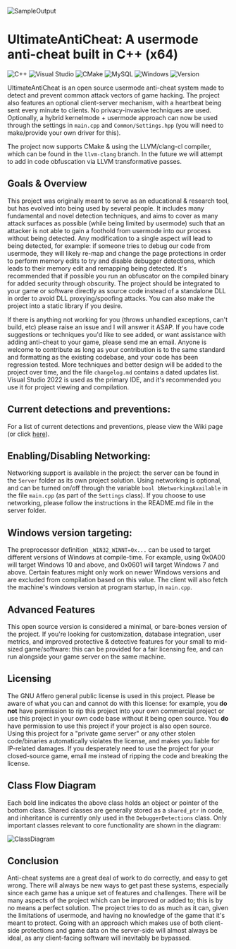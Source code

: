 ![SampleOutput](https://github.com/AlSch092/UltimateAntiCheat/assets/94417808/8e2112b8-2c82-4a38-aca8-ec54aa7d7516)

# UltimateAntiCheat: A usermode anti-cheat built in C++ (x64)

![C++](https://img.shields.io/badge/c++-%2300599C.svg?style=for-the-badge&logo=c%2B%2B&logoColor=white)
![Visual Studio](https://img.shields.io/badge/Visual%20Studio-5C2D91.svg?style=for-the-badge&logo=visual-studio&logoColor=white)
![CMake](https://img.shields.io/badge/CMake-%23008FBA.svg?style=for-the-badge&logo=cmake&logoColor=white)
![MySQL](https://img.shields.io/badge/mysql-4479A1.svg?style=for-the-badge&logo=mysql&logoColor=white)
![Windows](https://img.shields.io/badge/Windows-0078D6?style=for-the-badge&logo=windows&logoColor=white)
![Version](https://img.shields.io/badge/2.1-999999?style=flat-square&logo=Version&label=Version&labelColor=333333)

UltimateAntiCheat is an open source usermode anti-cheat system made to detect and prevent common attack vectors of game hacking. The project also features an optional client-server mechanism, with a heartbeat being sent every minute to clients. No privacy-invasive techniques are used. Optionally, a hybrid kernelmode + usermode approach can now be used through the settings in `main.cpp` and `Common/Settings.hpp` (you will need to make/provide your own driver for this).

The project now supports CMake & using the LLVM/clang-cl compiler, which can be found in the `llvm-clang` branch. In the future we will attempt to add in code obfuscation via LLVM transformative passes.

## Goals & Overview
   This project was originally meant to serve as an educational & research tool, but has evolved into being used by several people. It includes many fundamental and novel detection techniques, and aims to cover as many attack surfaces as possible (while being limited by usermode) such that an attacker is not able to gain a foothold from usermode into our process without being detected. Any modification to a single aspect will lead to being detected, for example: if someone tries to debug our code from usermode, they will likely re-map and change the page protections in order to perform memory edits to try and disable debugger detections, which leads to their memory edit and remapping being detected. It's recommended that if possible you run an obfuscator on the compiled binary  for added security through obscurity. The project should be integrated to your game or software directly as source code instead of a standalone DLL in order to avoid DLL proxying/spoofing attacks. You can also make the project into a static library if you desire. 

   If there is anything not working for you (throws unhandled exceptions, can't build, etc) please raise an issue and I will answer it ASAP. If you have code suggestions or techniques you'd like to see added, or want assistance with adding anti-cheat to your game, please send me an email. Anyone is welcome to contribute as long as your contribution is to the same standard and formatting as the existing codebase, and your code has been regression tested. More techniques and better design will be added to the project over time, and the file `changelog.md` contains a dated updates list. Visual Studio 2022 is used as the primary IDE, and it's recommended you use it for project viewing and compilation.  

## Current detections and preventions: 
For a list of current detections and preventions, please view the Wiki page (or click [here](https://github.com/AlSch092/UltimateAntiCheat/wiki/Detections-&-Preventions)).  

## Enabling/Disabling Networking:
Networking support is available in the project: the server can be found in the `Server` folder as its own project solution. Using networking is optional, and can be turned on/off through the variable `bool bNetworkingAvailable` in the file `main.cpp` (as part of the `Settings` class). If you choose to use networking, please follow the instructions in the README.md file in the server folder.  

## Windows version targeting:

The preprocessor definition `_WIN32_WINNT=0x...` can be used to target different versions of Windows at compile-time. For example, using 0x0A00 will target Windows 10 and above, and 0x0601 will target Windows 7 and above. Certain features might only work on newer Windows versions and are excluded from compilation based on this value. The client will also fetch the machine's windows version at program startup, in `main.cpp`.

## Advanced Features
This open source version is considered a minimal, or bare-bones version of the project. If you're looking for customization, database integration, user metrics, and improved protective & detective features for your small to mid-sized game/software: this can be provided for a fair licensing fee, and can run alongside your game server on the same machine.

## Licensing  

The GNU Affero general public license is used in this project. Please be aware of what you can and cannot do with this license: for example, you **do not** have permission to rip this project into your own commercial project or use this project in your own code base without it being open source. You **do** have permission to use this project if your project is also open source. Using this project for a "private game server" or any other stolen code/binaries automatically violates the license, and makes you liable for IP-related damages. If you desperately need to use the project for your closed-source game, email me instead of ripping the code and breaking the license.

## Class Flow Diagram

Each bold line indicates the above class holds an object or pointer of the bottom class. Shared classes are generally stored as a `shared_ptr` in code, and inheritance is currently only used in the `DebuggerDetections` class. Only important classes relevant to core functionality are shown in the diagram:

![ClassDiagram](https://github.com/user-attachments/assets/1b1ea458-93dd-4e6e-a4c1-ab9f6c3cf96e)

## Conclusion

Anti-cheat systems are a great deal of work to do correctly, and easy to get wrong. There will always be new ways to get past these systems, especially since each game has a unique set of features and challenges. There will be many aspects of the project which can be improved or added to; this is by no means a perfect solution. The project tries to do as much as it can, given the limitations of usermode, and having no knowledge of the game that it's meant to protect. Going with an approach which makes use of both client-side protections and game data on the server-side will almost always be ideal, as any client-facing software will inevitably be bypassed. 
